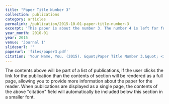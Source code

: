 ```yaml
---
title: "Paper Title Number 3"
collection: publications
category: articles
permalink: /publication/2015-10-01-paper-title-number-3
excerpt: 'This paper is about the number 3. The number 4 is left for future work.'
year_month: 2010-01
year: 2015
venue: 'Journal 1'
slidesurl: ''
paperurl: 'files/paper3.pdf'
citation: 'Your Name, You. (2015). &quot;Paper Title Number 3.&quot; <i>Journal 1</i>. 1(3).'
---
```


The contents above will be part of a list of publications, if the user clicks the link for the publication than the contents of section will be rendered as a full page, allowing you to provide more information about the paper for the reader. When publications are displayed as a single page, the contents of the above "citation" field will automatically be included below this section in a smaller font.
